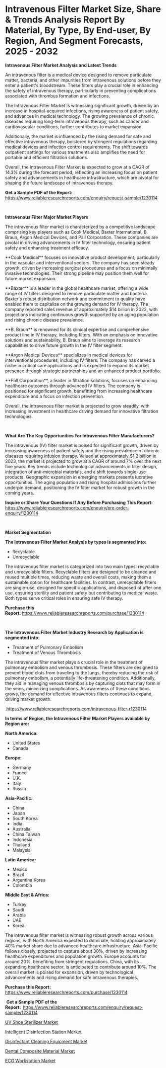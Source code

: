 <p><h1>Intravenous Filter Market Size, Share & Trends Analysis Report By Material, By Type, By End-user, By Region, And Segment Forecasts, 2025 - 2032</h1></p><p><strong>Intravenous Filter Market Analysis and Latest Trends</strong></p>
<p><p>An intravenous filter is a medical device designed to remove particulate matter, bacteria, and other impurities from intravenous solutions before they enter a patient's bloodstream. These filters play a crucial role in enhancing the safety of intravenous therapy, particularly in preventing complications associated with thrombus formation and infections. </p><p>The Intravenous Filter Market is witnessing significant growth, driven by an increase in hospital-acquired infections, rising awareness of patient safety, and advances in medical technology. The growing prevalence of chronic diseases requiring long-term intravenous therapy, such as cancer and cardiovascular conditions, further contributes to market expansion. </p><p>Additionally, the market is influenced by the rising demand for safe and effective intravenous therapy, bolstered by stringent regulations regarding medical devices and infection control requirements. The shift towards outpatient settings for various treatments also amplifies the need for portable and efficient filtration solutions. </p><p>Overall, the Intravenous Filter Market is expected to grow at a CAGR of 14.3% during the forecast period, reflecting an increasing focus on patient safety and advancements in healthcare infrastructure, which are pivotal for shaping the future landscape of intravenous therapy.</p></p>
<p><strong>Get a Sample PDF of the Report:&nbsp;</strong> <a href="https://www.reliableresearchreports.com/enquiry/request-sample/1230114?utm_campaign=34&utm_medium=2&utm_source=Github&utm_content=ia&utm_term=03032025&utm_id=intravenous-filter">https://www.reliableresearchreports.com/enquiry/request-sample/1230114</a></p>
<p>&nbsp;</p>
<p><strong>Intravenous Filter Major Market Players</strong></p>
<p><p>The intravenous filter market is characterized by a competitive landscape comprising key players such as Cook Medical, Baxter International, B. Braun, Argon Medical Devices, and Pall Corporation. These companies are pivotal in driving advancements in IV filter technology, ensuring patient safety and enhancing treatment efficacy.</p><p>**Cook Medical** focuses on innovative product development, particularly in the vascular and interventional sectors. The company has seen steady growth, driven by increasing surgical procedures and a focus on minimally invasive technologies. Their strong pipeline may position them well for future market expansion.</p><p>**Baxter** is a leader in the global healthcare market, offering a wide range of IV filters designed to remove particulate matter and bacteria. Baxter's robust distribution network and commitment to quality have enabled them to capitalize on the growing demand for IV therapy. The company reported sales revenue of approximately $14 billion in 2022, with projections indicating continuous growth supported by an aging population and rising chronic disease prevalence.</p><p>**B. Braun** is renowned for its clinical expertise and comprehensive product line in IV therapy, including filters. With an emphasis on innovative solutions and sustainability, B. Braun aims to leverage its research capabilities to drive future growth in the IV filter segment.</p><p>**Argon Medical Devices** specializes in medical devices for interventional procedures, including IV filters. The company has carved a niche in critical care applications and is expected to expand its market presence through strategic partnerships and an enhanced product portfolio.</p><p>**Pall Corporation**, a leader in filtration solutions, focuses on enhancing healthcare outcomes through advanced IV filters. The company is positioned for significant growth, benefitting from increasing healthcare expenditure and a focus on infection prevention.</p><p>Overall, the intravenous filter market is projected to grow steadily, with increasing investment in healthcare driving demand for innovative filtration technologies.</p></p>
<p>&nbsp;</p>
<p><strong>What Are The Key Opportunities For Intravenous Filter Manufacturers?</strong></p>
<p><p>The intravenous (IV) filter market is poised for significant growth, driven by increasing awareness of patient safety and the rising prevalence of chronic diseases requiring infusion therapy. Valued at approximately $1.2 billion in 2023, the market is projected to grow at a CAGR of around 7% over the next five years. Key trends include technological advancements in filter design, integration of anti-microbial materials, and a shift towards single-use products. Geographic expansion in emerging markets presents lucrative opportunities. The aging population and rising hospital admissions further underpin demand, positioning the IV filter market for robust growth in the coming years.</p></p>
<p><strong>Inquire or Share Your Questions If Any Before Purchasing This Report:</strong> <a href="https://www.reliableresearchreports.com/enquiry/pre-order-enquiry/1230114?utm_campaign=34&utm_medium=2&utm_source=Github&utm_content=ia&utm_term=03032025&utm_id=intravenous-filter">https://www.reliableresearchreports.com/enquiry/pre-order-enquiry/1230114</a></p>
<p>&nbsp;</p>
<p><strong>Market Segmentation</strong></p>
<p><strong>The Intravenous Filter Market Analysis by types is segmented into:</strong></p>
<p><ul><li>Recyclable</li><li>Unrecyclable</li></ul></p>
<p><p>The intravenous filter market is categorized into two main types: recyclable and unrecyclable filters. Recyclable filters are designed to be cleaned and reused multiple times, reducing waste and overall costs, making them a sustainable option for healthcare facilities. In contrast, unrecyclable filters are single-use, designed for specific applications, and disposed of after one use, ensuring sterility and patient safety but contributing to medical waste. Both types serve critical roles in ensuring safe IV therapy.</p></p>
<p><strong>Purchase this Report:&nbsp;</strong><a href="https://www.reliableresearchreports.com/purchase/1230114?utm_campaign=34&utm_medium=2&utm_source=Github&utm_content=ia&utm_term=03032025&utm_id=intravenous-filter">https://www.reliableresearchreports.com/purchase/1230114</a></p>
<p>&nbsp;</p>
<p><strong>The Intravenous Filter Market Industry Research by Application is segmented into:</strong></p>
<p><ul><li>Treatment of Pulmonary Embolism</li><li>Treatment of Venous Thrombosis</li></ul></p>
<p><p>The intravenous filter market plays a crucial role in the treatment of pulmonary embolism and venous thrombosis. These filters are designed to prevent blood clots from traveling to the lungs, thereby reducing the risk of pulmonary embolism, a potentially life-threatening condition. Additionally, they aid in managing venous thrombosis by capturing clots that may form in the veins, minimizing complications. As awareness of these conditions grows, the demand for effective intravenous filters continues to expand, driving market growth.</p></p>
<p><a href="https://www.reliableresearchreports.com/intravenous-filter-r1230114?utm_campaign=34&utm_medium=2&utm_source=Github&utm_content=ia&utm_term=03032025&utm_id=intravenous-filter">&nbsp;https://www.reliableresearchreports.com/intravenous-filter-r1230114</a></p>
<p><strong>In terms of Region, the Intravenous Filter Market Players available by Region are:</strong></p>
<p>
    <p> <strong> North America: </strong>
        <ul>
            <li>United States</li>
            <li>Canada</li>
        </ul>
        </p> 
    <p> <strong> Europe: </strong>
        <ul>
            <li>Germany</li>
            <li>France</li>
            <li>U.K.</li>
            <li>Italy</li>
            <li>Russia</li>
        </ul>
        </p> 
    <p> <strong> Asia-Pacific: </strong>
        <ul>
            <li>China</li>
            <li>Japan</li>
            <li>South Korea</li>
            <li>India</li>
            <li>Australia</li>
            <li>China Taiwan</li>
            <li>Indonesia</li>
            <li>Thailand</li>
            <li>Malaysia</li>
        </ul>
        </p> 
    <p> <strong> Latin America: </strong>
        <ul>
            <li>Mexico</li>
            <li>Brazil</li>
            <li>Argentina Korea</li>
            <li>Colombia</li>
        </ul>
        </p> 
    <p> <strong> Middle East & Africa: </strong>
        <ul>
            <li>Turkey</li>
            <li>Saudi</li>
            <li>Arabia</li>
            <li>UAE</li>
            <li>Korea</li>
        </ul>
    </p>
    </p>
<p><p>The intravenous filter market is witnessing robust growth across various regions, with North America expected to dominate, holding approximately 40% market share due to advanced healthcare infrastructure. Asia-Pacific follows closely, projected to capture about 30%, driven by increasing healthcare expenditures and population growth. Europe accounts for around 20%, benefiting from stringent regulations. China, with its expanding healthcare sector, is anticipated to contribute around 10%. The overall market is poised for expansion, driven by technological advancements and rising demand for safe intravenous therapies.</p></p>
<p><strong>Purchase this Report: </strong><a href="https://www.reliableresearchreports.com/purchase/1230114?utm_campaign=34&utm_medium=2&utm_source=Github&utm_content=ia&utm_term=03032025&utm_id=intravenous-filter">https://www.reliableresearchreports.com/purchase/1230114</a></p>
<p>&nbsp;<strong>Get a Sample PDF of the Report:&nbsp;&nbsp;</strong><a href="https://www.reliableresearchreports.com/enquiry/request-sample/1230114?utm_campaign=34&utm_medium=2&utm_source=Github&utm_content=ia&utm_term=03032025&utm_id=intravenous-filter">https://www.reliableresearchreports.com/enquiry/request-sample/1230114</a></p>
<p><strong></strong></p>
<p><p><a href="https://github.com/palenjeppecd/Market-Research-Report-List-1/blob/main/uv-shoe-sterilizer-market.md?utm_campaign=34&utm_medium=2&utm_source=Github&utm_content=ia&utm_term=03032025&utm_id=intravenous-filter">UV Shoe Sterilizer Market</a></p><p><a href="https://github.com/raaschadonle/Market-Research-Report-List-1/blob/main/intelligent-disinfection-station-market.md?utm_campaign=34&utm_medium=2&utm_source=Github&utm_content=ia&utm_term=03032025&utm_id=intravenous-filter">Intelligent Disinfection Station Market</a></p><p><a href="https://github.com/aarajlyre/Market-Research-Report-List-1/blob/main/disinfectant-cleaning-equipment-market.md?utm_campaign=34&utm_medium=2&utm_source=Github&utm_content=ia&utm_term=03032025&utm_id=intravenous-filter">Disinfectant Cleaning Equipment Market</a></p><p><a href="https://github.com/kovasovitzzg/Market-Research-Report-List-1/blob/main/dental-composite-material-market.md?utm_campaign=34&utm_medium=2&utm_source=Github&utm_content=ia&utm_term=03032025&utm_id=intravenous-filter">Dental Composite Material Market</a></p><p><a href="https://github.com/sawrovpipolo/Market-Research-Report-List-1/blob/main/ecg-workstation-market.md?utm_campaign=34&utm_medium=2&utm_source=Github&utm_content=ia&utm_term=03032025&utm_id=intravenous-filter">ECG Workstation Market</a></p></p>